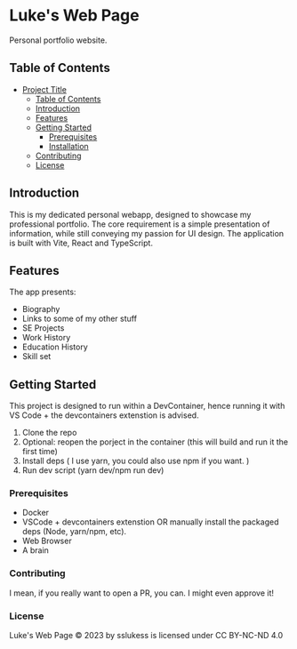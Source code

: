 # Luke's Web Page

Personal portfolio website.

## Table of Contents

- [Project Title](#project-title)
  - [Table of Contents](#table-of-contents)
  - [Introduction](#introduction)
  - [Features](#features)
  - [Getting Started](#getting-started)
    - [Prerequisites](#prerequisites)
    - [Installation](#installation)
  - [Contributing](#contributing)
  - [License](#license)

## Introduction

This is my dedicated personal webapp, designed to showcase my professional portfolio. The core requirement is a simple presentation of information, while still conveying my passion for UI design. The application is built with Vite, React and TypeScript.

## Features

The app presents:
- Biography
- Links to some of my other stuff
- SE Projects
- Work History
- Education History 
- Skill set

## Getting Started

This project is designed to run within a DevContainer, hence running it with VS Code + the devcontainers extenstion is advised.

1. Clone the repo 
2. Optional: reopen the porject in the container (this will build and run it the first time)
3. Install deps ( I use yarn, you could also use npm if you want. )
4. Run dev script (yarn dev/npm run dev) 

### Prerequisites
 
- Docker
- VSCode + devcontainers extenstion OR manually install the packaged deps (Node, yarn/npm, etc). 
- Web Browser
- A brain

### Contributing 

I mean, if you really want to open a PR, you can. I might even approve it! 

### License

Luke's Web Page © 2023 by sslukess is licensed under CC BY-NC-ND 4.0 
